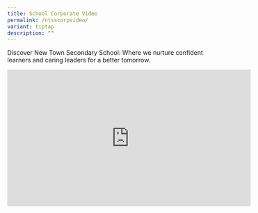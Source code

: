 ```yaml
---
title: School Corporate Video
permalink: /ntsscorpvideo/
variant: tiptap
description: ""
---
```

<p>Discover New Town Secondary School: Where we nurture confident learners
and caring leaders for a better tomorrow.</p>
<div class="iframe-wrapper">
<iframe height="315" width="560" allowfullscreen="true" frameborder="0" src="https://www.youtube.com/embed/boMgrFYt2WM?si=-iAZRRvcmpYltC-Y"></iframe>
</div>
<p></p>